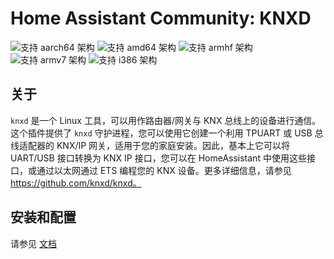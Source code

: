 # Home Assistant Community: KNXD

![支持 aarch64 架构][aarch64-shield]
![支持 amd64 架构][amd64-shield]
![支持 armhf 架构][armhf-shield]
![支持 armv7 架构][armv7-shield]
![支持 i386 架构][i386-shield]

## 关于

`knxd` 是一个 Linux 工具，可以用作路由器/网关与 KNX 总线上的设备进行通信。这个插件提供了 `knxd` 守护进程，您可以使用它创建一个利用 TPUART 或 USB 总线适配器的 KNX/IP 网关，适用于您的家庭安装。因此，基本上它可以将 UART/USB 接口转换为 KNX IP 接口，您可以在 HomeAssistant 中使用这些接口，或通过以太网通过 ETS 编程您的 KNX 设备。更多详细信息，请参见 https://github.com/knxd/knxd。

## 安装和配置

请参见 [文档](DOCS.md)

[aarch64-shield]: https://img.shields.io/badge/aarch64-yes-green.svg
[amd64-shield]: https://img.shields.io/badge/amd64-yes-green.svg
[armhf-shield]: https://img.shields.io/badge/armhf-yes-green.svg
[armv7-shield]: https://img.shields.io/badge/armv7-yes-green.svg
[i386-shield]: https://img.shields.io/badge/i386-yes-green.svg